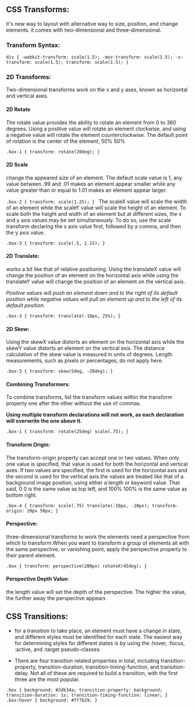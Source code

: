 ## CSS Transforms:

it's new way to layout with alternative way to size, position, and change elements. it comes with two-dimensional and three-dimensional.

### Transform Syntax:

`div {
  -webkit-transform: scale(1.5);
     -moz-transform: scale(1.5);
       -o-transform: scale(1.5);
          transform: scale(1.5);
}`


### 2D Transforms:

Two-dimensional transforms work on the x and y axes, known as horizontal and vertical axes.

#### 2D Rotate

The rotate value provides the ability to rotate an element from 0 to 360 degrees. Using a positive value will rotate an element clockwise, and using a negative value will rotate the element counterclockwise. The default point of rotation is the center of the element, 50% 50%

`.box-1 {
  transform: rotate(20deg);
}`

#### 2D Scale

change the appeared size of an element. The default scale value is 1, any value between .99 and .01 makes an element appear smaller while any value greater than or equal to 1.01 makes an element appear larger.

`.box-2 {
  transform: scale(1.25);
}
`
The scaleX value will scale the width of an element while the scaleY value will scale the height of an element. To scale both the height and width of an element but at different sizes, the x and y axis values may be set simultaneously. To do so, use the scale transform declaring the x axis value first, followed by a comma, and then the y axis value.

`
.box-3 {
  transform: scale(.5, 1.15);
}
`

#### 2D Translate:

 works a bit like that of relative positioning. Using the translateX value will change the position of an element on the horizontal axis while using the translateY value will change the position of an element on the vertical axis.

 *Positive values will push an element down and to the right of its default position while negative values will pull an element up and to the left of its default position.*

`.box-3 {
  transform: translate(-10px, 25%);
}
`

#### 2D Skew:

Using the skewX value distorts an element on the horizontal axis while the skewY value distorts an element on the vertical axis. The distance calculation of the skew value is measured in units of degrees. Length measurements, such as pixels or percentages, do not apply here.

`.box-3 {
  transform: skew(5deg, -20deg);
}
`

#### Combining Transformers:

To combine transforms, list the transform values within the transform property one after the other without the use of commas.

**Using multiple transform declarations will not work, as each declaration will overwrite the one above it.**

`.box-1 {
  transform: rotate(25deg) scale(.75);
}`

#### Transform Origin:

The transform-origin property can accept one or two values. When only one value is specified, that value is used for both the horizontal and vertical axes. If two values are specified, the first is used for the horizontal axis and the second is used for the vertical axis.the values are treated like that of a background image position, using either a length or keyword value. That said, 0 0 is the same value as top left, and 100% 100% is the same value as bottom right.

`.box-4 {
  transform: scale(.75) translate(-10px, -10px);
  transform-origin: 20px 50px;
}
`

#### Perspective:

 three-dimensional transforms to work the elements need a perspective from which to transform.When you want to transform a group of elements all with the same perspective, or vanishing point, apply the perspective property to their parent element.

`.box {
  transform: perspective(200px) rotateX(45deg);
}`

#### Perspective Depth Value:

the length value will set the depth of the perspective. The higher the value, the further away the perspective appears

## CSS Transitions:

* for a transition to take place, an element must have a change in state, and different styles must be identified for each state. The easiest way for determining styles for different states is by using the :hover, :focus, :active, and :target pseudo-classes.

* There are four transition related properties in total, including transition-property, transition-duration, transition-timing-function, and transition-delay. Not all of these are required to build a transition, with the first three are the most popular.

`.box {
  background: #2db34a;
  transition-property: background;
  transition-duration: 1s;
  transition-timing-function: linear;
}
.box:hover {
  background: #ff7b29;
}
`